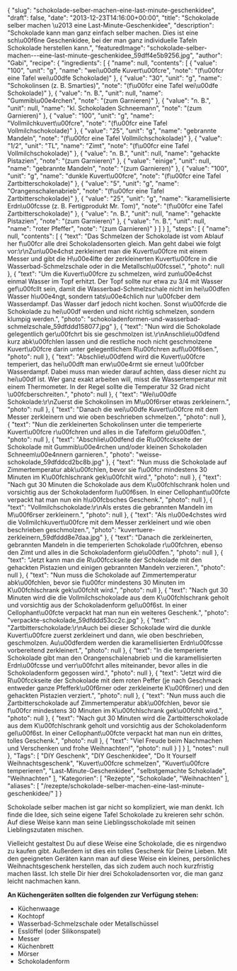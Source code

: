 {
    "slug": "schokolade-selber-machen-eine-last-minute-geschenkidee",
    "draft": false,
    "date": "2013-12-23T14:16:00+00:00",
    "title": "Schokolade selber machen \u2013 eine Last-Minute-Geschenkidee",
    "description": "Schokolade kann man ganz einfach selber machen. Dies ist eine sch\u00f6ne Geschenkidee, bei der man ganz individuelle Tafeln Schokolade herstellen kann.",
    "featuredImage": "schokolade-selber-machen---eine-last-minute-geschenkidee_59dff4e5b9256.jpg",
    "author": "Gabi",
    "recipe": {
        "ingredients": [
            {
                "name": null,
                "contents": [
                    {
                        "value": "100",
                        "unit": "g",
                        "name": "wei\u00dfe Kuvert\u00fcre",
                        "note": "(f\u00fcr eine Tafel wei\u00dfe Schokolade)"
                    },
                    {
                        "value": "30",
                        "unit": "g",
                        "name": "Schokolinsen (z. B. Smarties)",
                        "note": "(f\u00fcr eine Tafel wei\u00dfe Schokolade)"
                    },
                    {
                        "value": "n. B.",
                        "unit": null,
                        "name": "Gummib\u00e4rchen",
                        "note": "(zum Garnieren)"
                    },
                    {
                        "value": "n. B.",
                        "unit": null,
                        "name": "kl. Schokoladen Schneemann",
                        "note": "(zum Garnieren)"
                    },
                    {
                        "value": "100",
                        "unit": "g",
                        "name": "Vollmilchkuvert\u00fcre",
                        "note": "(f\u00fcr eine Tafel Vollmilchschokolade)"
                    },
                    {
                        "value": "25",
                        "unit": "g",
                        "name": "gebrannte Mandeln",
                        "note": "(f\u00fcr eine Tafel Vollmilchschokolade)"
                    },
                    {
                        "value": "1\/2",
                        "unit": "TL",
                        "name": "Zimt",
                        "note": "(f\u00fcr eine Tafel Vollmilchschokolade)"
                    },
                    {
                        "value": "n. B.",
                        "unit": null,
                        "name": "gehackte Pistazien",
                        "note": "(zum Garnieren)"
                    },
                    {
                        "value": "einige",
                        "unit": null,
                        "name": "gebrannte Mandeln",
                        "note": "(zum Garnieren)"
                    },
                    {
                        "value": "100",
                        "unit": "g",
                        "name": "dunkle Kuvert\u00fcre",
                        "note": "(f\u00fcr eine Tafel Zartbitterschokolade)"
                    },
                    {
                        "value": "5",
                        "unit": "g",
                        "name": "Orangenschalenabrieb",
                        "note": "(f\u00fcr eine Tafel Zartbitterschokolade)"
                    },
                    {
                        "value": "25",
                        "unit": "g",
                        "name": "karamellisierte Erdn\u00fcsse (z. B. Fertigprodukt Mr. Tom)",
                        "note": "(f\u00fcr eine Tafel Zartbitterschokolade)"
                    },
                    {
                        "value": "n. B.",
                        "unit": null,
                        "name": "gehackte Pistazien",
                        "note": "(zum Garnieren)"
                    },
                    {
                        "value": "n. B.",
                        "unit": null,
                        "name": "roter Pfeffer",
                        "note": "(zum Garnieren)"
                    }
                ]
            }
        ],
        "steps": [
            {
                "name": null,
                "contents": [
                    {
                        "text": "Das Schmelzen der Schokolade ist vom Ablauf her f\u00fcr alle drei Schokoladensorten gleich. Man geht dabei wie folgt vor:\r\nZun\u00e4chst zerkleinert man die Kuvert\u00fcre mit einem Messer und gibt die H\u00e4lfte der zerkleinerten Kuvert\u00fcre in die Wasserbad-Schmelzschale oder in die Metallsch\u00fcssel.",
                        "photo": null
                    },
                    {
                        "text": "Um die Kuvert\u00fcre zu schmelzen, wird zun\u00e4chst einmal Wasser im Topf erhitzt. Der Topf sollte nur etwa zu 3\/4 mit Wasser gef\u00fcllt sein, damit die Wasserbad-Schmelzschale nicht im hei\u00dfen Wasser h\u00e4ngt, sondern tats\u00e4chlich nur \u00fcber dem Wasserdampf. Das Wasser darf jedoch nicht kochen. Sonst w\u00fcrde die Schokolade zu hei\u00df werden und nicht richtig schmelzen, sondern klumpig werden.",
                        "photo": "schokoladenformen-und-wasserbad-schmelzschale_59dfddd158077.jpg"
                    },
                    {
                        "text": "Nun wird die Schokolade gelegentlich ger\u00fchrt bis sie geschmolzen ist.\r\nAnschlie\u00dfend kurz abk\u00fchlen lassen und die restliche noch nicht geschmolzene Kuvert\u00fcre darin unter gelegentlichem R\u00fchren aufl\u00f6sen.",
                        "photo": null
                    },
                    {
                        "text": "Abschlie\u00dfend wird die Kuvert\u00fcre temperiert, das hei\u00dft man erw\u00e4rmt sie erneut \u00fcber Wasserdampf. Dabei muss man wieder darauf achten, dass dieser nicht zu hei\u00df ist. Wer ganz exakt arbeiten will, misst die Wassertemperatur mit einem Thermometer. In der Regel sollte die Temperatur 32 Grad nicht \u00fcberschreiten.",
                        "photo": null
                    },
                    {
                        "text": "Wei\u00dfe Schokolade:\r\nZuerst die Schokolinsen im M\u00f6rser etwas zerkleinern.",
                        "photo": null
                    },
                    {
                        "text": "Danach die wei\u00dfe Kuvert\u00fcre mit dem Messer zerkleinern und wie oben beschrieben schmelzen.",
                        "photo": null
                    },
                    {
                        "text": "Nun die zerkleinerten Schokolinsen unter die temperierte Kuvert\u00fcre r\u00fchren und alles in die Tafelform gie\u00dfen.",
                        "photo": null
                    },
                    {
                        "text": "Abschlie\u00dfend die R\u00fcckseite der Schokolade mit Gummib\u00e4rchen und\/oder kleinen Schokoladen Schneem\u00e4nnern garnieren.",
                        "photo": "weisse-schokolade_59dfddcd2bc8b.jpg"
                    },
                    {
                        "text": "Nun muss die Schokolade auf Zimmertemperatur abk\u00fchlen, bevor sie f\u00fcr mindestens 30 Minuten im K\u00fchlschrank gek\u00fchlt wird.",
                        "photo": null
                    },
                    {
                        "text": "Nach gut 30 Minuten die Schokolade aus dem K\u00fchlschrank holen und  vorsichtig aus der Schokoladenform l\u00f6sen. In einer Cellophant\u00fcte verpackt hat man nun ein h\u00fcbsches Geschenk.",
                        "photo": null
                    },
                    {
                        "text": "Vollmilchschokolade:\r\nAls erstes die gebrannten Mandeln im M\u00f6rser zerkleinern.",
                        "photo": null
                    },
                    {
                        "text": "Als n\u00e4chstes wird die Vollmilchkuvert\u00fcre mit dem Messer zerkleinert und wie oben beschrieben geschmolzen.",
                        "photo": "kuvertuere-zerkleinern_59dfddd8e7daa.jpg"
                    },
                    {
                        "text": "Danach die zerkleinerten, gebrannten Mandeln in die temperierten Schokolade r\u00fchren, ebenso den Zimt und alles in die Schokoladenform gie\u00dfen.",
                        "photo": null
                    },
                    {
                        "text": "Jetzt kann man die R\u00fcckseite der Schokolade mit den gehackten Pistazien und einigen gebrannten Mandeln verzieren.",
                        "photo": null
                    },
                    {
                        "text": "Nun muss die Schokolade auf Zimmertemperatur abk\u00fchlen, bevor sie f\u00fcr mindestens 30 Minuten im K\u00fchlschrank gek\u00fchlt wird.",
                        "photo": null
                    },
                    {
                        "text": "Nach gut 30 Minuten  wird die die Vollmilchschokolade aus dem K\u00fchlschrank geholt und  vorsichtig aus der Schokoladenform gel\u00f6st. In einer Cellophant\u00fcte verpackt hat man nun ein weiteres Geschenk.",
                        "photo": "verpackte-schokolade_59dfddd53cc2c.jpg"
                    },
                    {
                        "text": "Zartbitterschokolade:\r\nAuch bei dieser Schokolade wird die dunkle Kuvert\u00fcre zuerst zerkleinert und dann, wie oben beschrieben, geschmolzen. Au\u00dferdem werden die karamellisierten Erdn\u00fcsse vorbereitend zerkleinert.",
                        "photo": null
                    },
                    {
                        "text": "In die temperierte Schokolade gibt man den Orangenschalenabrieb und die karamellisierten Erdn\u00fcsse und verr\u00fchrt alles miteinander, bevor alles in die Schokoladenform gegossen wird.",
                        "photo": null
                    },
                    {
                        "text": "Jetzt wird die R\u00fcckseite der Schokolade mit dem roten Peffer (je nach Geschmack entweder ganze Pfefferk\u00f6rner oder zerkleinerte K\u00f6rner) und den gehackten Pistazien verziert.",
                        "photo": null
                    },
                    {
                        "text": "Nun muss auch  die Zartbitterschokolade auf Zimmertemperatur abk\u00fchlen, bevor sie f\u00fcr mindestens 30 Minuten im K\u00fchlschrank gek\u00fchlt wird.",
                        "photo": null
                    },
                    {
                        "text": "Nach gut 30 Minuten  wird die Zartbitterschokolade aus dem K\u00fchlschrank geholt und  vorsichtig aus der Schokoladenform gel\u00f6st. In einer Cellophant\u00fcte verpackt hat man nun ein drittes, tolles Geschenk.",
                        "photo": null
                    },
                    {
                        "text": "Viel Freude beim Nachmachen und Verschenken und frohe Weihnachten!",
                        "photo": null
                    }
                ]
            }
        ],
        "notes": null
    },
    "Tags": [
        "DIY Geschenk",
        "DIY Geschenkidee",
        "Do It Yourself Weihnachtsgeschenk",
        "Kuvert\u00fcre schmelzen",
        "Kuvert\u00fcre temperieren",
        "Last-Minute-Geschenkidee",
        "selbstgemachte Schokolade",
        "Weihnachten"
    ],
    "Kategorien": [
        "Rezepte",
        "Schokolade",
        "Weihnachten"
    ],
    "aliases": [
        "\/rezepte\/schokolade-selber-machen-eine-last-minute-geschenkidee\/"
    ]
}

Schokolade selber machen ist gar nicht so kompliziert, wie man denkt. Ich finde die Idee, sich seine eigene Tafel Schokolade zu kreieren sehr schön. Auf diese Weise kann man seine Lieblingsschokolade mit seinen Lieblingszutaten mischen.

Vielleicht gestaltest Du auf diese Weise eine Schokolade, die es nirgendwo zu kaufen gibt. Außerdem ist dies ein tolles Geschenk für Deine Lieben. Mit den geeigneten Geräten kann man auf diese Weise ein kleines, persönliches Weihnachtsgeschenk herstellen, das sich zudem auch noch kurzfristig machen lässt. Ich stelle Dir hier drei Schokoladensorten vor, die man ganz leicht nachmachen kann.

**An Küchengeräten sollten die folgenden zur Verfügung stehen:**

 * Küchenwaage
 * Kochtopf
 * Wasserbad-Schmelzschale oder Metallschüssel
 * Esslöffel (oder Silikonspatel)
 * Messer
 * Küchenbrett
 * Mörser
 * Schokoladenform